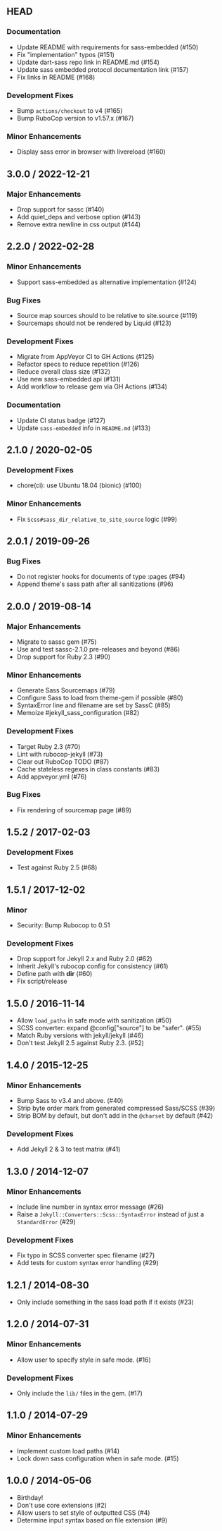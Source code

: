 ## HEAD

### Documentation

  * Update README with requirements for sass-embedded (#150)
  * Fix &#34;implementation&#34; typos (#151)
  * Update dart-sass repo link in README.md (#154)
  * Update sass embedded protocol documentation link (#157)
  * Fix links in README (#168)

### Development Fixes

  * Bump `actions/checkout` to v4 (#165)
  * Bump RuboCop version to v1.57.x (#167)

### Minor Enhancements

  * Display sass error in browser with livereload (#160)

## 3.0.0 / 2022-12-21

### Major Enhancements

  * Drop support for sassc (#140)
  * Add quiet_deps and verbose option (#143)
  * Remove extra newline in css output (#144)

## 2.2.0 / 2022-02-28

### Minor Enhancements

  * Support sass-embedded as alternative implementation (#124)

### Bug Fixes

  * Source map sources should to be relative to site.source (#119)
  * Sourcemaps should not be rendered by Liquid (#123)

### Development Fixes

  * Migrate from AppVeyor CI to GH Actions (#125)
  * Refactor specs to reduce repetition (#126)
  * Reduce overall class size (#132)
  * Use new sass-embedded api (#131)
  * Add workflow to release gem via GH Actions (#134)

### Documentation

  * Update CI status badge (#127)
  * Update `sass-embedded` info in `README.md` (#133)

## 2.1.0 / 2020-02-05

### Development Fixes

  * chore(ci): use Ubuntu 18.04 (bionic) (#100)

### Minor Enhancements

  * Fix `Scss#sass_dir_relative_to_site_source` logic (#99)

## 2.0.1 / 2019-09-26

### Bug Fixes

  * Do not register hooks for documents of type :pages (#94)
  * Append theme&#39;s sass path after all sanitizations (#96)

## 2.0.0 / 2019-08-14

### Major Enhancements

  * Migrate to sassc gem (#75)
  * Use and test sassc-2.1.0 pre-releases and beyond (#86)
  * Drop support for Ruby 2.3 (#90)

### Minor Enhancements

  * Generate Sass Sourcemaps (#79)
  * Configure Sass to load from theme-gem if possible (#80)
  * SyntaxError line and filename are set by SassC (#85)
  * Memoize #jekyll_sass_configuration (#82)

### Development Fixes

  * Target Ruby 2.3 (#70)
  * Lint with rubocop-jekyll (#73)
  * Clear out RuboCop TODO (#87)
  * Cache stateless regexes in class constants (#83)
  * Add appveyor.yml (#76)

### Bug Fixes

  * Fix rendering of sourcemap page (#89)

## 1.5.2 / 2017-02-03

### Development Fixes

  * Test against Ruby 2.5 (#68)

## 1.5.1 / 2017-12-02

### Minor

  * Security: Bump Rubocop to 0.51

### Development Fixes

  * Drop support for Jekyll 2.x and Ruby 2.0 (#62)
  * Inherit Jekyll&#39;s rubocop config for consistency (#61)
  * Define path with __dir__ (#60)
  * Fix script/release

## 1.5.0 / 2016-11-14

  * Allow `load_paths` in safe mode with sanitization (#50)
  * SCSS converter: expand @config["source"] to be "safer". (#55)
  * Match Ruby versions with jekyll/jekyll (#46)
  * Don't test Jekyll 2.5 against Ruby 2.3. (#52)

## 1.4.0 / 2015-12-25

### Minor Enhancements

  * Bump Sass to v3.4 and above. (#40)
  * Strip byte order mark from generated compressed Sass/SCSS (#39)
  * Strip BOM by default, but don't add in the `@charset` by default (#42)

### Development Fixes

  * Add Jekyll 2 & 3 to test matrix (#41)

## 1.3.0 / 2014-12-07

### Minor Enhancements

  * Include line number in syntax error message (#26)
  * Raise a `Jekyll::Converters::Scss::SyntaxError` instead of just a `StandardError` (#29)

### Development Fixes

  * Fix typo in SCSS converter spec filename (#27)
  * Add tests for custom syntax error handling (#29)

## 1.2.1 / 2014-08-30

  * Only include something in the sass load path if it exists (#23)

## 1.2.0 / 2014-07-31

### Minor Enhancements

  * Allow user to specify style in safe mode. (#16)

### Development Fixes

  * Only include the `lib/` files in the gem. (#17)

## 1.1.0 / 2014-07-29

### Minor Enhancements

  * Implement custom load paths (#14)
  * Lock down sass configuration when in safe mode. (#15)

## 1.0.0 / 2014-05-06

  * Birthday!
  * Don't use core extensions (#2)
  * Allow users to set style of outputted CSS (#4)
  * Determine input syntax based on file extension (#9)
